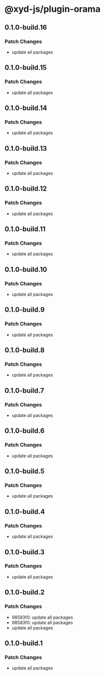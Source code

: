 # @xyd-js/plugin-orama

## 0.1.0-build.16

### Patch Changes

- update all packages

## 0.1.0-build.15

### Patch Changes

- update all packages

## 0.1.0-build.14

### Patch Changes

- update all packages

## 0.1.0-build.13

### Patch Changes

- update all packages

## 0.1.0-build.12

### Patch Changes

- update all packages

## 0.1.0-build.11

### Patch Changes

- update all packages

## 0.1.0-build.10

### Patch Changes

- update all packages

## 0.1.0-build.9

### Patch Changes

- update all packages

## 0.1.0-build.8

### Patch Changes

- update all packages

## 0.1.0-build.7

### Patch Changes

- update all packages

## 0.1.0-build.6

### Patch Changes

- update all packages

## 0.1.0-build.5

### Patch Changes

- update all packages

## 0.1.0-build.4

### Patch Changes

- update all packages

## 0.1.0-build.3

### Patch Changes

- update all packages

## 0.1.0-build.2

### Patch Changes

- 98583f0: update all packages
- 98583f0: update all packages
- update all packages

## 0.1.0-build.1

### Patch Changes

- update all packages
